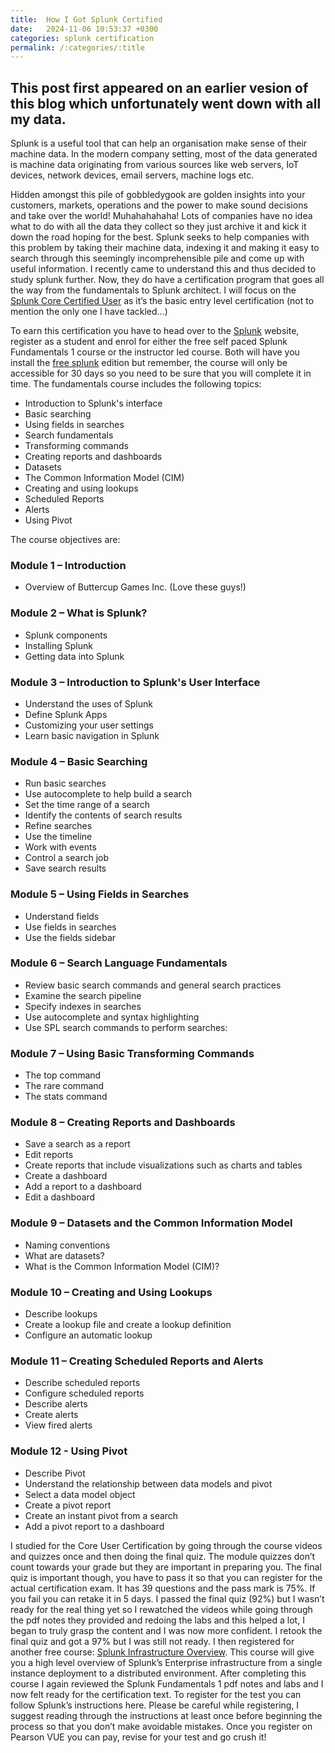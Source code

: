 ```yaml
---
title:  How I Got Splunk Certified
date:   2024-11-06 10:53:37 +0300
categories: splunk certification
permalink: /:categories/:title
---
```

This post first appeared on an earlier vesion of this blog which unfortunately went down with all my data. 
---------------------------------------------------------------------------------------------------------
Splunk is a useful tool that can help an organisation make sense of their machine data. In the modern company setting, most of the data generated is machine data originating from various sources like web servers, IoT devices, network devices, email servers, machine logs etc. 

Hidden amongst this pile of gobbledygook are golden insights into your customers, markets, operations and the power to make sound decisions and take over the world! Muhahahahaha!
Lots of companies have no idea what to do with all the data they collect so they just archive it and kick it down the road hoping for the best. Splunk seeks to help companies with this problem by taking their machine data, indexing it and making it easy to search through this seemingly incomprehensible pile and come up with useful information.
I recently came to understand this and thus decided to study splunk further. Now, they do have a certification program that goes all the way from the fundamentals to Splunk architect. I will focus on the [Splunk Core Certified User][splunk-core] as it’s the basic entry level certification (not to mention the only one I have tackled...)

To earn this certification you have to head over to the [Splunk][splunk] website, register as a student and enrol for either the free self paced Splunk Fundamentals 1 course or the instructor led course. Both will have you install the [free splunk][free-splunk] edition but remember, the course will only be accessible for 30 days so you need to be sure that you will complete it in time.
The fundamentals course includes the following topics:

- Introduction to Splunk's interface
- Basic searching
- Using fields in searches
- Search fundamentals
- Transforming commands
- Creating reports and dashboards
- Datasets
- The Common Information Model (CIM)
- Creating and using lookups
- Scheduled Reports
- Alerts
- Using Pivot

The course objectives are:

### Module 1 – Introduction
- Overview of Buttercup Games Inc. (Love these guys!)
### Module 2 – What is Splunk?
- Splunk components
- Installing Splunk
- Getting data into Splunk
### Module 3 – Introduction to Splunk's User Interface
- Understand the uses of Splunk
- Define Splunk Apps
- Customizing your user settings
- Learn basic navigation in Splunk
### Module 4 – Basic Searching
- Run basic searches
- Use autocomplete to help build a search
- Set the time range of a search
- Identify the contents of search results
- Refine searches
- Use the timeline
- Work with events
- Control a search job
- Save search results
### Module 5 – Using Fields in Searches
- Understand fields
- Use fields in searches
- Use the fields sidebar
### Module 6 – Search Language Fundamentals
- Review basic search commands and general search practices
- Examine the search pipeline
- Specify indexes in searches
- Use autocomplete and syntax highlighting
- Use SPL search commands to perform searches:
### Module 7 – Using Basic Transforming Commands
- The top command
- The rare command
- The stats command
### Module 8 – Creating Reports and Dashboards
- Save a search as a report
- Edit reports
- Create reports that include visualizations such as charts and tables
- Create a dashboard
- Add a report to a dashboard
- Edit a dashboard
### Module 9 – Datasets and the Common Information Model
- Naming conventions
- What are datasets?
- What is the Common Information Model (CIM)?
### Module 10 – Creating and Using Lookups
- Describe lookups 
- Create a lookup file and create a lookup definition
- Configure an automatic lookup
### Module 11 – Creating Scheduled Reports and Alerts
- Describe scheduled reports
- Configure scheduled reports
- Describe alerts
- Create alerts
- View fired alerts
### Module 12 - Using Pivot
- Describe Pivot
- Understand the relationship between data models and pivot
- Select a data model object
- Create a pivot report
- Create an instant pivot from a search
- Add a pivot report to a dashboard

I studied for the Core User Certification by going through the course videos and quizzes once and then doing the final quiz. The module quizzes don’t count towards your grade but they are important in preparing you. The final quiz is important though, you have to pass it so that you can register for the actual certification exam. It has 39 questions and the pass mark is 75%. If you fail you can retake it in 5 days. 
I passed the final quiz (92%) but I wasn’t ready for the real thing yet so I rewatched the videos while going through the pdf notes they provided and redoing the labs and this helped a lot, I began to truly grasp the content and I was now more confident. I retook the final quiz and got a 97% but I was still not ready. I then registered for another free course: [Splunk Infrastructure Overview][sio]. This course will give you a high level overview of Splunk’s Enterprise infrastructure from a single instance deployment to a distributed environment. 
After completing this course I again reviewed the Splunk Fundamentals 1 pdf notes and labs and I now felt ready for the certification text.
To register for the test you can follow Splunk’s instructions here. Please be careful while registering, I suggest reading through the instructions at least once before beginning the process so that you don’t make avoidable mistakes. Once you register on Pearson VUE you can pay, revise for your test and go crush it!


[splunk-core]: https://www.splunk.com/en_us/training/certification-track/splunk-core-certified-user.html
[splunk]:   https://www.splunk.com/
[free-splunk]: https://www.splunk.com/en_us/download.html
[sio]: https://www.splunk.com/en_us/training/free-courses/splunk-infastructure-overview.html
